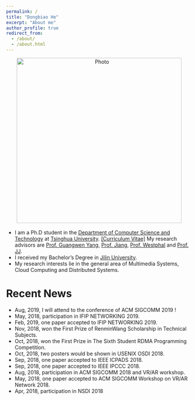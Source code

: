 ```yaml
---
permalink: /
title: "Dongbiao He"
excerpt: "About me"
author_profile: true
redirect_from: 
  - /about/
  - /about.html
---
```


<p align="center">
  <img src="https://herbdb.github.io/images/new.jpg?raw=true" alt="Photo" style="width: 450px;"/> 
</p>

* I am a Ph.D student in the [Department of Computer Science and Technology](http://www.cs.tsinghua.edu.cn/) at [Tsinghua University](https://www.tsinghua.edu.cn/). [[Curriculum Vitae]](https://herbdb.github.io/files/cv.pdf) My research advisors are [Prof. Guangwen Yang](http://thuhpgc.org/index.php/Guangwen_Yang), [Prof. Jiang](http://madsys.cs.tsinghua.edu.cn/~jinleijiang/), [Prof. Westphal](https://users.soe.ucsc.edu/~cedric/index4.html) and [Prof. JJ](https://users.soe.ucsc.edu/~jj/).
* I received my Bachelor’s Degree in [Jilin University](https://www.jlu.edu.cn/).  
* My research interests lie in the general area of Multimedia Systems, Cloud Computing and Distributed Systems.

# Recent News
* Aug, 2019, I will attend to the conference of ACM SIGCOMM 2019 ! 
* May, 2018, participation in IFIP NETWORKING 2019.
* Feb, 2019, one paper accepted to IFIP NETWORKING 2019.
* Nov, 2018, won the First Prize of RenminWang Scholarship in Technical Subjects. 
* Oct, 2018, won the First Prize in The Sixth Student RDMA Programming Competition. 
* Oct, 2018, two posters would be shown in USENIX OSDI 2018.
* Sep, 2018, one paper accepted to IEEE ICPADS 2018. 
* Sep, 2018, one paper accepted to IEEE IPCCC 2018.
* Aug, 2018, participation in ACM  SIGCOMM 2018 and VR/AR workshop.
* May, 2018, one paper accepted to ACM SIGCOMM Workshop on VR/AR Network 2018.
* Apr, 2018, participation in NSDI 2018
